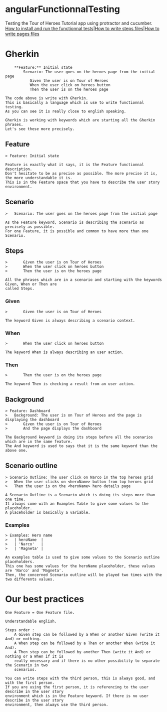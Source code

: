 # angularFunctionnalTesting

Testing the Tour of Heroes Tutorial app using protractor and cucumber.
[How to install and run the functionnal tests](../)|[How to write steps files](../step_definitions)|[How to write pages files](../pages)

# Gherkin

```
    **Feature:** Initial state
        Scenario: The user goes on the heroes page from the initial page
           Given the user is on Tour of Heroes
           When the user click on heroes button
           Then the user is on the heroes page
```

    The code above is write with Gherkin.
    This is basically a language which is use to write functionnal testing.
    As you can see it is really close to english speaking.

    Gherkin is working with keywords which are starting all the Gherkin phrases.
    Let's see these more precisely.

## Feature

    > Feature: Initial state

    Feature is exactly what it says, it is the Feature functionnal description.
    Don't hesitate to be as precise as possible. The more precise it is, the more understandable it is.
    This is in the Feature space that you have to describe the user story environment.

## Scenario

    >   Scenario: The user goes on the heroes page from the initial page

    As the Feature keyword, Scenario is describing the scenario as precisely as possible.
    For one Feature, it is possible and common to have more than one Scenario.

## Steps

    >       Given the user is on Tour of Heroes
    >       When the user click on heroes button
    >       Then the user is on the heroes page

    All the phrases which are in a scenario and starting with the keywords Given, When or Then are
    called Steps.

### Given

    >       Given the user is on Tour of Heroes

    The keyword Given is always describing a scenario context.

### When

    >       When the user click on heroes button

    The keyword When is always describing an user action.

### Then

    >       Then the user is on the heroes page

    The keyword Then is checking a result from an user action.

## Background

    > Feature: Dashboard
    >   Background: The user is on Tour of Heroes and the page is displaying the dashboard
    >       Given the user is on Tour of Heroes
    >       And the page displays the dashboard

    The Background keyword is doing its steps before all the scenarios which are in the same feature.
    The And keyword is used to says that it is the same keyword than the above one.

## Scenario outline

    > Scenario Outline: The user click on Narco in the top heroes grid
    >   When the user clicks on <heroName> button from top heroes grid
    >   Then the user is on the <heroName> hero details page

    A Scenario Outline is a Scenario which is doing its steps more than one time.
    It always come with an Examples Table to give some values to the placeholder.
    A placeholder is basically a variable.

### Examples

    > Examples: Hero name
    >   | heroName  |
    >   | 'Narco'   |
    >   | 'Magneta' |

    An examples table is used to give some values to the Scenario outline placeholders.
    This one has some values for the heroName placeholder, these values are 'Narco' and 'Magneta'.
    Then, the concerned Scenario outline will be played two times with the two differents values.

# Our best practices

    One Feature = One Feature file.

    Understandable english.

    Steps order :
        A Given step can be followed by a When or another Given (write it And) or nothing.
        A When step can be followed by a Then or another When (write it And).
        A Then step can be followed by another Then (write it And) or nothing or a When if it is
        really necessary and if there is no other possibility to separate the Scenario in two
        scenarios.

    You can write steps with the third person, this is always good, and with the first person.
    If you are using the first person, it is referencing to the user describe in the user story
    environment which is in the Feature keyword. If there is no user describe in the user story
    environment, then always use the third person.
